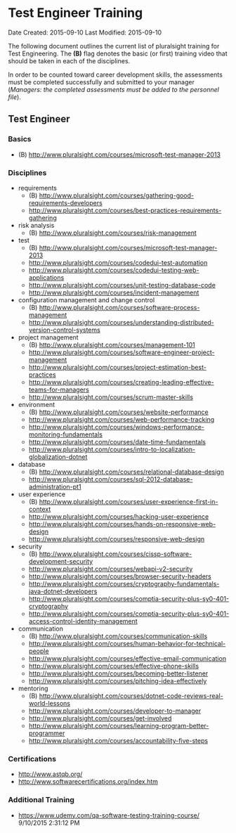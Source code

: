 Test Engineer Training
======================

Date Created: 2015-09-10
Last Modified: 2015-09-10    

The following document outlines the current list of pluralsight training for Test Engineering.
The **(B)** flag denotes the basic (or first) training video that should be taken in each of the disciplines.

In order to be counted toward career development skills, the assessments must be completed successfully and submitted to your manager (_Managers: the completed assessments must be added to the personnel file_).

## Test Engineer

### Basics

- (B) http://www.pluralsight.com/courses/microsoft-test-manager-2013

### Disciplines

- requirements
    - (B) http://www.pluralsight.com/courses/gathering-good-requirements-developers
	- http://www.pluralsight.com/courses/best-practices-requirements-gathering	
- risk analysis
    - (B) http://www.pluralsight.com/courses/risk-management
- test
    - (B) http://www.pluralsight.com/courses/microsoft-test-manager-2013
    - http://www.pluralsight.com/courses/codedui-test-automation
    - http://www.pluralsight.com/courses/codedui-testing-web-applications
    - http://www.pluralsight.com/courses/unit-testing-database-code
    - http://www.pluralsight.com/courses/incident-management
- configuration management and change control
    - (B) http://www.pluralsight.com/courses/software-process-management
    - http://www.pluralsight.com/courses/understanding-distributed-version-control-systems
- project management
    - (B) http://www.pluralsight.com/courses/management-101
    - http://www.pluralsight.com/courses/software-engineer-project-management
    - http://www.pluralsight.com/courses/project-estimation-best-practices
    - http://www.pluralsight.com/courses/creating-leading-effective-teams-for-managers
    - http://www.pluralsight.com/courses/scrum-master-skills
- environment
    - (B) http://www.pluralsight.com/courses/website-performance
	- http://www.pluralsight.com/courses/web-performance-tracking
    - http://www.pluralsight.com/courses/windows-performance-monitoring-fundamentals
    - http://www.pluralsight.com/courses/date-time-fundamentals
	- http://www.pluralsight.com/courses/intro-to-localization-globalization-dotnet
- database
    - (B) http://www.pluralsight.com/courses/relational-database-design
    - http://www.pluralsight.com/courses/sql-2012-database-administration-pt1
- user experience
    - (B) http://www.pluralsight.com/courses/user-experience-first-in-context
	- http://www.pluralsight.com/courses/hacking-user-experience
	- http://www.pluralsight.com/courses/hands-on-responsive-web-design
	- http://www.pluralsight.com/courses/responsive-web-design
- security
    - (B) http://www.pluralsight.com/courses/cissp-software-development-security
	- http://www.pluralsight.com/courses/webapi-v2-security
	- http://www.pluralsight.com/courses/browser-security-headers
	- http://www.pluralsight.com/courses/cryptography-fundamentals-java-dotnet-developers
	- http://www.pluralsight.com/courses/comptia-security-plus-sy0-401-cryptography
	- http://www.pluralsight.com/courses/comptia-security-plus-sy0-401-access-control-identity-management
- communication
    - (B) http://www.pluralsight.com/courses/communication-skills
	- http://www.pluralsight.com/courses/human-behavior-for-technical-people
	- http://www.pluralsight.com/courses/effective-email-communication
	- http://www.pluralsight.com/courses/effective-phone-skills
	- http://www.pluralsight.com/courses/becoming-better-listener
	- http://www.pluralsight.com/courses/pitching-idea-effectively 
- mentoring 
    - (B) http://www.pluralsight.com/courses/dotnet-code-reviews-real-world-lessons
	- http://www.pluralsight.com/courses/developer-to-manager
	- http://www.pluralsight.com/courses/get-involved
	- http://www.pluralsight.com/courses/learning-program-better-programmer
	- http://www.pluralsight.com/courses/accountability-five-steps

### Certifications

- http://www.astqb.org/
- http://www.softwarecertifications.org/index.htm

### Additional Training

- https://www.udemy.com/qa-software-testing-training-course/
9/10/2015 2:31:12 PM 